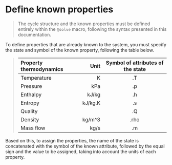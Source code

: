 # Define known properties

> The cycle structure and the known properties must be defined entirely within the `@solve` macro, following the syntax presented in this documentation.

To define properties that are already known to the system, you must specify the state and symbol of the known property, following the table below.

> | Property thermodynamics        | Unit                 | Symbol of attributes of the state    |
> | :---             | ---:                 | :---:                   |
> | Temperature      | K                    | .T                      |
> | Pressure         | kPa                  | .p                      |
> | Enthalpy         | kJ/kg                | .h                      |
> | Entropy          | kJ/kg.K              | .s                      |
> | Quality          |                      | .Q                      |
> | Density          | kg/m^3               | .rho                    |
> | Mass flow        | kg/s                 | .m                      |

Based on this, to assign the properties, the name of the state is concatenated with the symbol of the known attribute, followed by the equal sign and the value to be assigned, taking into account the units of each property.